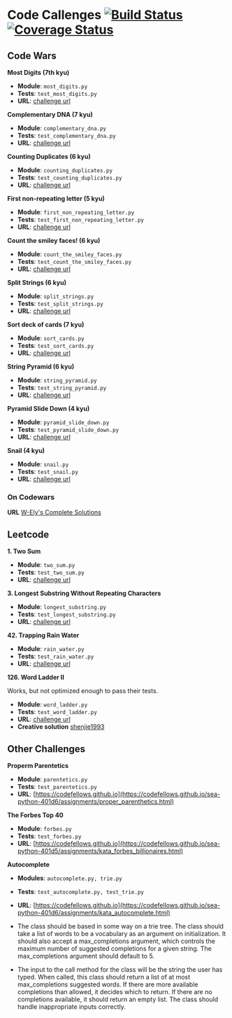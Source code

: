 # Code Callenges [![Build Status](https://travis-ci.org/W-Ely/code-challenges.svg?branch=master)](https://travis-ci.org/W-Ely/code-challenges) [![Coverage Status](https://coveralls.io/repos/github/W-Ely/code-challenges/badge.svg?branch=master)](https://coveralls.io/github/W-Ely/code-challenges?branch=master)

## Code Wars

**Most Digits (7th kyu)**

- **Module**: `most_digits.py`
- **Tests**: `test_most_digits.py`
- **URL**: [challenge url](https://www.codewars.com/kata/515de9ae9dcfc28eb6000001)


**Complementary DNA (7 kyu)**

- **Module**: `complementary_dna.py`
- **Tests**: `test_complementary_dna.py`
- **URL**: [challenge url](https://www.codewars.com/kata/554e4a2f232cdd87d9000038)


**Counting Duplicates (6 kyu)**

- **Module**: `counting_duplicates.py`
- **Tests**: `test_counting_duplicates.py`
- **URL**: [challenge url](https://www.codewars.com/kata/54bf1c2cd5b56cc47f0007a1)

**First non-repeating letter (5 kyu)**

- **Module**: `first_non_repeating_letter.py`
- **Tests**: `test_first_non_repeating_letter.py`
- **URL**: [challenge url](https://www.codewars.com/kata/52bc74d4ac05d0945d00054e)

**Count the smiley faces! (6 kyu)**

- **Module**: `count_the_smiley_faces.py`
- **Tests**: `test_count_the_smiley_faces.py`
- **URL**: [challenge url](https://www.codewars.com/kata/583203e6eb35d7980400002a)

**Split Strings (6 kyu)**

- **Module**: `split_strings.py`
- **Tests**: `test_split_strings.py`
- **URL**: [challenge url](https://www.codewars.com/kata/515de9ae9dcfc28eb6000001)

**Sort deck of cards (7 kyu)**

- **Module**: `sort_cards.py`
- **Tests**: `test_sort_cards.py`
- **URL**: [challenge url](https://www.codewars.com/kata/sort-deck-of-cards/train/python)


**String Pyramid (6 kyu)**

- **Module**: `string_pyramid.py`
- **Tests**: `test_string_pyramid.py`
- **URL**: [challenge url](http://www.codewars.com/kata/string-pyramid/train/python)


**Pyramid Slide Down (4 kyu)**

- **Module**: `pyramid_slide_down.py`
- **Tests**: `test_pyramid_slide_down.py`
- **URL**: [challenge url](https://www.codewars.com/kata/pyramid-slide-down/train/python)


**Snail (4 kyu)**

- **Module**: `snail.py`
- **Tests**: `test_snail.py`
- **URL**: [challenge url](https://www.codewars.com/kata/521c2db8ddc89b9b7a0000c1/solutions/python)


### On Codewars
**URL** [W-Ely's Complete Solutions](https://www.codewars.com/users/W-Ely/completed_solutions)


## Leetcode

**1. Two Sum**

- **Module**: `two_sum.py`
- **Tests**: `test_two_sum.py`
- **URL**: [challenge url](https://leetcode.com/problems/two-sum/description/)


**3. Longest Substring Without Repeating Characters**

- **Module**: `longest_substring.py`
- **Tests**: `test_longest_substring.py`
- **URL**: [challenge url](https://leetcode.com/problems/longest-substring-without-repeating-characters/description/)


**42. Trapping Rain Water**

- **Module**: `rain_water.py`
- **Tests**: `test_rain_water.py`
- **URL**: [challenge url](https://leetcode.com/problems/trapping-rain-water/description/)


**126. Word Ladder II**

Works, but not optimized enough to pass their tests.
- **Module**: `word_ladder.py`
- **Tests**: `test_word_ladder.py`
- **URL**: [challenge url](https://leetcode.com/problems/word-ladder-ii/description/)
- **Creative solution** [shenjie1993](https://shenjie1993.gitbooks.io/leetcode-python/content/126%20Word%20Ladder%20II.html)

## Other Challenges

**Properm Parentetics**

- **Module**: `parentetics.py`
- **Tests**: `test_parentetics.py`
- **URL**: [https://codefellows.github.io](https://codefellows.github.io/sea-python-401d6/assignments/proper_parenthetics.html)


**The Forbes Top 40**

- **Module**: `forbes.py`
- **Tests**: `test_forbes.py`
- **URL**: [https://codefellows.github.io](https://codefellows.github.io/sea-python-401d5/assignments/kata_forbes_billionaires.html)


**Autocomplete**

- **Modules**: `autocomplete.py, trie.py`
- **Tests**: `test_autocomplete.py, test_trie.py`
- **URL**: [https://codefellows.github.io](https://codefellows.github.io/sea-python-401d6/assignments/kata_autocomplete.html)

- The class should be based in some way on a trie tree. The class should take a list of words to be a vocabulary as an argument on initialization. It should also accept a max_completions argument, which controls the maximum number of suggested completions for a given string. The max_completions argument should default to 5.

- The input to the call method for the class will be the string the user has typed. When called, this class should return a list of at most max_completions suggested words. If there are more available completions than allowed, it decides which to return. If there are no completions available, it should return an empty list. The class should handle inappropriate inputs correctly.
